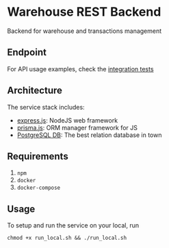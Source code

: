# Warehouse REST Backend

Backend for warehouse and transactions management

## Endpoint

For API usage examples, check the [integration tests](api.integration.test.js)

## Architecture
The service stack includes:
* [express.js](https://expressjs.com/): NodeJS web framework
* [prisma.js](https://www.prisma.io/): ORM manager framework for JS
* [PostgreSQL DB](https://www.postgresql.org/): The best relation database in town

## Requirements
1. `npm`
2. `docker`
3. `docker-compose`
  
## Usage

To setup and run the service on your local, run

`chmod +x run_local.sh && ./run_local.sh`

